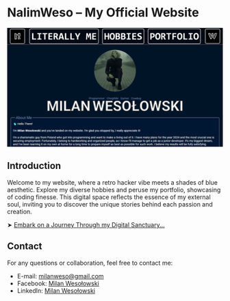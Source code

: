 # NalimWeso – My Official Website

<kbd>
  <img src="images/Website.png" alt="Screenshot of My Website">
</kbd>

## Introduction

Welcome to my website, where a retro hacker vibe meets a shades of blue aesthetic. Explore my diverse hobbies and peruse my portfolio, showcasing of coding finesse. This digital space reflects the essence of my external soul, inviting you to discover the unique stories behind each passion and creation.

➤ [Embark on a Journey Through my Digital Sanctuary...](https://nalimweso.com/)

## Contact

For any questions or collaboration, feel free to contact me:
* E-mail: [milanweso@gmail.com](mailto:milanweso@gmail.com)
* Facebook: [Milan Wesołowski](https://www.facebook.com/Nalimos/)
* LinkedIn: [Milan Wesołowski](https://linkedin.com/in/yourprofile)
